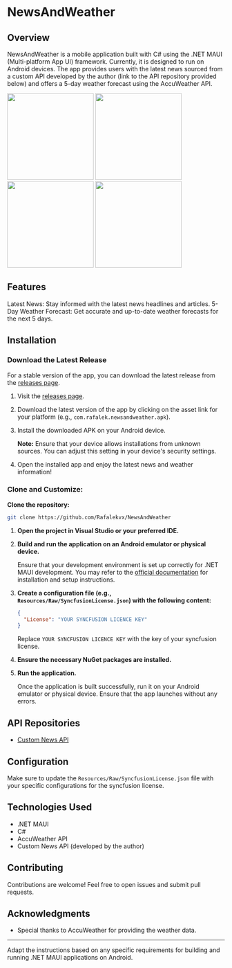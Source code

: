 # NewsAndWeather
## Overview
NewsAndWeather is a mobile application built with C# using the .NET MAUI (Multi-platform App UI) framework. Currently, it is designed to run on Android devices. The app provides users with the latest news sourced from a custom API developed by the author (link to the API repository provided below) and offers a 5-day weather forecast using the AccuWeather API.


<img src="https://github.com/Rafalekvx/NewsAndWeather/assets/111763595/3aa3abfb-893b-481b-8707-5728f5242a10" width="200">
<img src="https://github.com/Rafalekvx/NewsAndWeather/assets/111763595/6c83eb74-4bee-43a4-9673-ebd8b5dd6ad6" width="200">
<img src="https://github.com/Rafalekvx/NewsAndWeather/assets/111763595/c87f2fa8-898e-4dd3-b197-f26fdfa571cf" width="200">
<img src="https://github.com/Rafalekvx/NewsAndWeather/assets/111763595/9d61fd35-29be-4645-9fc1-5ba7e8a6581b" width="200">




## Features
Latest News: Stay informed with the latest news headlines and articles.
5-Day Weather Forecast: Get accurate and up-to-date weather forecasts for the next 5 days.


## Installation

### Download the Latest Release

For a stable version of the app, you can download the latest release from the [releases page](https://github.com/Rafalekvx/NewsAndWeather/releases/latest).

1. Visit the [releases page](https://github.com/Rafalekvx/NewsAndWeather/releases/latest).

2. Download the latest version of the app by clicking on the asset link for your platform (e.g., `com.rafalek.newsandweather.apk`).

3. Install the downloaded APK on your Android device.

   **Note:** Ensure that your device allows installations from unknown sources. You can adjust this setting in your device's security settings.

4. Open the installed app and enjoy the latest news and weather information!

### Clone and Customize:

 **Clone the repository:**
   ```bash
   git clone https://github.com/Rafalekvx/NewsAndWeather
  ```

1. **Open the project in Visual Studio or your preferred IDE.**

2. **Build and run the application on an Android emulator or physical device.**

   Ensure that your development environment is set up correctly for .NET MAUI development. You may refer to the [official documentation](https://docs.microsoft.com/en-us/dotnet/maui/get-started/installation) for installation and setup instructions.

3. **Create a configuration file (e.g., `Resources/Raw/SyncfusionLicense.json`) with the following content:**

    ```json
    ﻿{
      "License": "YOUR SYNCFUSION LICENCE KEY"
    }
    ```

    Replace `YOUR SYNCFUSION LICENCE KEY` with the key of your syncfusion license.

4. **Ensure the necessary NuGet packages are installed.**

5. **Run the application.**

    Once the application is built successfully, run it on your Android emulator or physical device. Ensure that the app launches without any errors.

## API Repositories

- [Custom News API](https://github.com/Rafalekvx/NewsAndWeatherAPI)

## Configuration

Make sure to update the `Resources/Raw/SyncfusionLicense.json` file with your specific configurations for the syncfusion license.

## Technologies Used

- .NET MAUI
- C#
- AccuWeather API
- Custom News API (developed by the author)

## Contributing

Contributions are welcome! Feel free to open issues and submit pull requests.

## Acknowledgments

- Special thanks to AccuWeather for providing the weather data.

---

Adapt the instructions based on any specific requirements for building and running .NET MAUI applications on Android.
